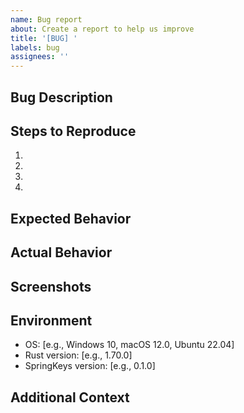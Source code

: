 ```yaml
---
name: Bug report
about: Create a report to help us improve
title: '[BUG] '
labels: bug
assignees: ''
---
```


## Bug Description
<!-- A clear and concise description of what the bug is -->

## Steps to Reproduce
1. 
2. 
3. 
4. 

## Expected Behavior
<!-- A clear and concise description of what you expected to happen -->

## Actual Behavior
<!-- A clear and concise description of what actually happened -->

## Screenshots
<!-- If applicable, add screenshots to help explain your problem -->

## Environment
- OS: [e.g., Windows 10, macOS 12.0, Ubuntu 22.04]
- Rust version: [e.g., 1.70.0]
- SpringKeys version: [e.g., 0.1.0]

## Additional Context
<!-- Add any other context about the problem here --> 
